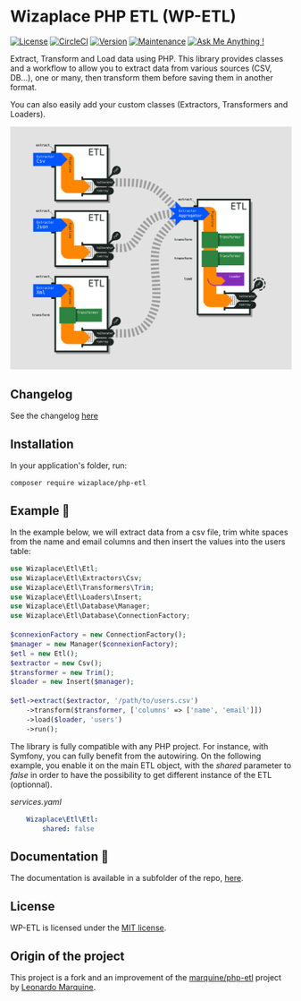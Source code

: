# Wizaplace PHP ETL (WP-ETL)

[![License](https://poser.pugx.org/marquine/php-etl/license)](https://packagist.org/packages/marquine/php-etl)
[![CircleCI](https://circleci.com/gh/wizaplace/php-etl/tree/master.svg?style=svg)](https://circleci.com/gh/wizaplace/php-etl/tree/master)
[![Version](https://img.shields.io/github/v/release/wizaplace/php-etl)](https://circleci.com/gh/wizaplace/php-etl/tree/master)
[![Maintenance](https://img.shields.io/badge/Maintained%3F-yes-green.svg)](https://GitHub.com/wizaplace/php-etl/graphs/commit-activity)
[![Ask Me Anything !](https://img.shields.io/badge/Ask%20me-anything-1abc9c.svg)](https://GitHub.com/wizaplace/php-etl)

Extract, Transform and Load data using PHP.
This library provides classes and a workflow to allow you to extract data from various sources (CSV, DB...), one or many,
then transform them before saving them in another format.

You can also easily add your custom classes (Extractors, Transformers and Loaders).

![ETL](docs/img/etl.svg)

## Changelog
See the changelog [here](changelog.MD)

## Installation
In your application's folder, run:
```shell
composer require wizaplace/php-etl
```

## Example :light_rail:
In the example below, we will extract data from a csv file, trim white spaces from the name and email columns and then insert the values into the users table:
```php
use Wizaplace\Etl\Etl;
use Wizaplace\Etl\Extractors\Csv;
use Wizaplace\Etl\Transformers\Trim;
use Wizaplace\Etl\Loaders\Insert;
use Wizaplace\Etl\Database\Manager;
use Wizaplace\Etl\Database\ConnectionFactory;

$connexionFactory = new ConnectionFactory();
$manager = new Manager($connexionFactory);
$etl = new Etl();
$extractor = new Csv();
$transformer = new Trim();
$loader = new Insert($manager);

$etl->extract($extractor, '/path/to/users.csv')
    ->transform($transformer, ['columns' => ['name', 'email']])
    ->load($loader, 'users')
    ->run();
```

The library is fully compatible with any PHP project.
For instance, with Symfony, you can fully benefit from the autowiring. On the following example, you enable it on the
main ETL object, with the _shared_ parameter to _false_ in order to have the possibility to get
different instance of the ETL (optionnal).

_services.yaml_
```yaml
    Wizaplace\Etl\Etl:
        shared: false
```
## Documentation :notebook:
The documentation is available in a subfolder of the repo, [here](docs/README.md).

## License
WP-ETL is licensed under the [MIT license](http://opensource.org/licenses/MIT).

## Origin of the project
This project is a fork and an improvement of the [marquine/php-etl](https://github.com/leomarquine/php-etl) project by [Leonardo Marquine](https://github.com/leomarquine/php-etl).
